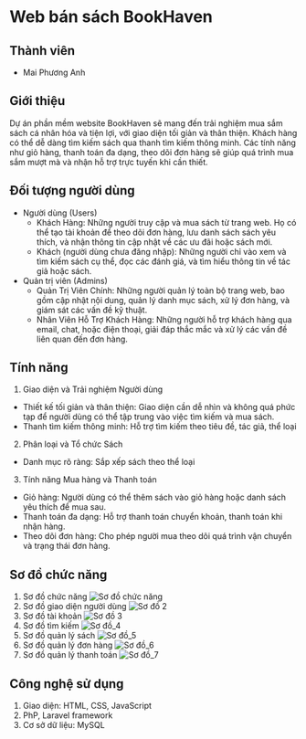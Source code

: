 # Web bán sách BookHaven
## Thành viên 
- Mai Phương Anh
## Giới thiệu
Dự án phần mềm website BookHaven sẽ mang đến trải nghiệm mua sắm sách cá nhân hóa và tiện lợi, với giao diện tối giản và thân thiện. Khách hàng có thể dễ dàng tìm kiếm sách qua thanh tìm kiếm thông minh. Các tính năng như giỏ hàng, thanh toán đa dạng, theo dõi đơn hàng sẽ giúp quá trình mua sắm mượt mà và nhận hỗ trợ trực tuyến khi cần thiết.
## Đối tượng người dùng
- Người dùng (Users)
  + Khách Hàng: Những người truy cập và mua sách từ trang web. Họ có thể tạo tài khoản để theo dõi đơn hàng, lưu danh sách sách yêu thích, và nhận thông tin cập nhật về các ưu đãi hoặc sách mới.
  + Khách (người dùng chưa đăng nhập): Những người chỉ vào xem và tìm kiếm sách cụ thể, đọc các đánh giá, và tìm hiểu thông tin về tác giả hoặc sách.
- Quản trị viên (Admins)
  + Quản Trị Viên Chính: Những người quản lý toàn bộ trang web, bao gồm cập nhật nội dung, quản lý danh mục sách, xử lý đơn hàng, và giám sát các vấn đề kỹ thuật.
  + Nhân Viên Hỗ Trợ Khách Hàng: Những người hỗ trợ khách hàng qua email, chat, hoặc điện thoại, giải đáp thắc mắc và xử lý các vấn đề liên quan đến đơn hàng.
## Tính năng
1. Giao diện và Trải nghiệm Người dùng
  + Thiết kế tối giản và thân thiện: Giao diện cần dễ nhìn và không quá phức tạp để người dùng có thể tập trung vào việc tìm kiếm và mua sách.
  + Thanh tìm kiếm thông minh: Hỗ trợ tìm kiếm theo tiêu đề, tác giả, thể loại 
2. Phân loại và Tổ chức Sách
  + Danh mục rõ ràng: Sắp xếp sách theo thể loại 
3. Tính năng Mua hàng và Thanh toán
  + Giỏ hàng: Người dùng có thể thêm sách vào giỏ hàng hoặc danh sách yêu thích để mua sau.
  + Thanh toán đa dạng: Hỗ trợ thanh toán chuyển khoản, thanh toán khi nhận hàng.
  + Theo dõi đơn hàng: Cho phép người mua theo dõi quá trình vận chuyển và trạng thái đơn hàng.
## Sơ đồ chức năng
1. Sơ đồ chức năng
   ![Sơ đồ chức năng](so_do/sd_chuc_nang.png)
2. Sơ đồ giao diện người dùng
   ![Sơ đồ 2](so_do/sd_gd_nguoi_dung.png)
3. Sơ đồ tài khoản
   ![Sơ đồ 3](so_do/sd_tai_khoan.png)
4. Sơ đồ tìm kiếm
   ![Sơ đồ_4](so_do/sd_tim_kiem.png)
5. Sơ đồ quản lý sách
   ![Sơ đồ_5](so_do/sd_ql_sach.png)
6. Sơ đồ quản lý đơn hàng
   ![Sơ đồ_6](so_do/sd_ql_don_hang.png)
7. Sơ đồ quản lý thanh toán
   ![Sơ đồ_7](so_do/sd_ql_thanh_toan.png)
## Công nghệ sử dụng
1. Giao diện: HTML, CSS, JavaScript
2. PhP, Laravel framework
3. Cơ sở dữ liệu: MySQL
